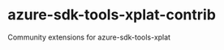 azure-sdk-tools-xplat-contrib
=============================

Community extensions for azure-sdk-tools-xplat